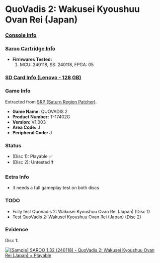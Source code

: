 # QuoVadis 2: Wakusei Kyoushuu Ovan Rei (Japan)

### [Console Info](../../../../../Info/Consoles/VA13/README.md)

### [Saroo Cartridge Info](../../../../../Info/Cartridges/RetroGameParadiseStore/1.32F/README.md)

- <b>Firmwares Tested:</b>
  1. MCU: 240118, SS: 240118, FPGA: 05

### [SD Card Info (Lenovo - 128 GB)](../../../../../Info/SdCards/Lenovo/128GB/fat32/README.md)

### Game Info

Extracted from [SRP (Saturn Region Patcher)](https://segaxtreme.net/resources/saturn-region-patcher.81/download).

- <b>Game Name:</b> QUOVADIS 2
- <b>Product Number:</b> T-17402G
- <b>Version:</b> V1.003
- <b>Area Code:</b> J
- <b>Peripheral Code:</b> J

### Status

- (Disc 1): Playable :white_check_mark:
- (Disc 2): Untested :question:

### Extra Info

- It needs a full gameplay test on both discs

### TODO

- Fully test QuoVadis 2: Wakusei Kyoushuu Ovan Rei (Japan) (Disc 1)
- Test QuoVadis 2: Wakusei Kyoushuu Ovan Rei (Japan) (Disc 2)

### Evidence

Disc 1:

[![[Sample] SAROO 1.32 (240118) - QuoVadis 2: Wakusei Kyoushuu Ovan Rei (Japan) = Playable](https://img.youtube.com/vi/mrHpeBQPDOk/0.jpg)](https://www.youtube.com/watch?v=mrHpeBQPDOk)
